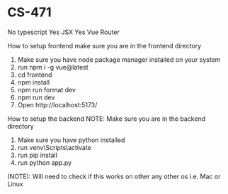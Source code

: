 # CS-471

No typescript
Yes JSX
Yes Vue Router


How to setup frontend
make sure you are in the frontend directory
1. Make sure you have node package manager installed on your system
2. run npm i -g vue@latest
3. cd frontend
4. npm install
5. npm run format dev
6. npm run dev
7. Open http://localhost:5173/


How to setup the backend
NOTE: Make sure you are in the backend directory
1. Make sure you have python installed
2. run venv\Scripts\activate
3. run pip install
4. run python app.py

(NOTE): Will need to check if this works on other any other os i.e. Mac or Linux
